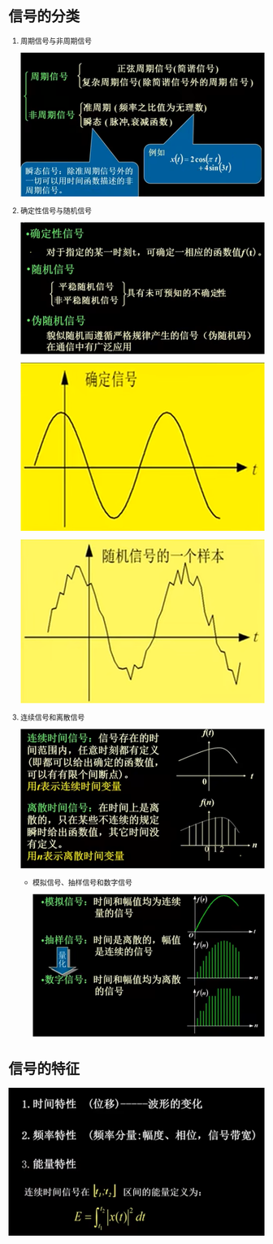 # 信号的分类
1. 周期信号与非周期信号

    ![Alt text](image-13.png)

2. 确定性信号与随机信号

    ![Alt text](image-14.png)

    ![Alt text](image-15.png)

    ![Alt text](image-16.png)

3. 连续信号和离散信号

    ![Alt text](image-776.png)

    * 模拟信号、抽样信号和数字信号

        ![Alt text](image-777.png)

# 信号的特征

![Alt text](image-74.png)

